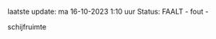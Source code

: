 laatste update: 
ma 16-10-2023  1:10   uur 
Status: FAALT - fout - 
<div class="service R">schijfruimte</div>